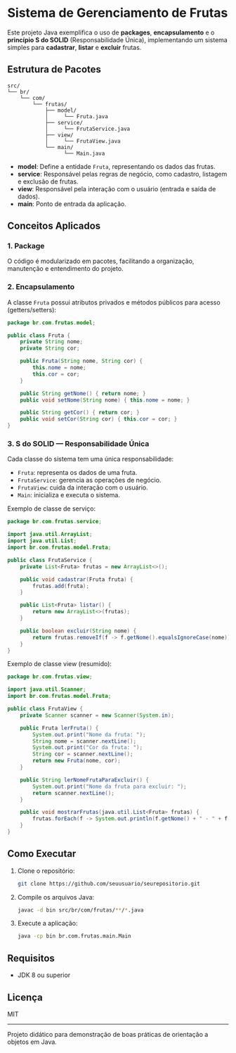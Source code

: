 # Sistema de Gerenciamento de Frutas

Este projeto Java exemplifica o uso de **packages**, **encapsulamento** e o **princípio S do SOLID** (Responsabilidade Única), implementando um sistema simples para **cadastrar**, **listar** e **excluir** frutas.

## Estrutura de Pacotes

```
src/
└── br/
    └── com/
        └── frutas/
            ├── model/
            │     └── Fruta.java
            ├── service/
            │     └── FrutaService.java
            ├── view/
            │     └── FrutaView.java
            └── main/
                  └── Main.java
```

- **model**: Define a entidade `Fruta`, representando os dados das frutas.
- **service**: Responsável pelas regras de negócio, como cadastro, listagem e exclusão de frutas.
- **view**: Responsável pela interação com o usuário (entrada e saída de dados).
- **main**: Ponto de entrada da aplicação.

## Conceitos Aplicados

### 1. Package

O código é modularizado em pacotes, facilitando a organização, manutenção e entendimento do projeto.

### 2. Encapsulamento

A classe `Fruta` possui atributos privados e métodos públicos para acesso (getters/setters):

```java
package br.com.frutas.model;

public class Fruta {
    private String nome;
    private String cor;

    public Fruta(String nome, String cor) {
        this.nome = nome;
        this.cor = cor;
    }

    public String getNome() { return nome; }
    public void setNome(String nome) { this.nome = nome; }

    public String getCor() { return cor; }
    public void setCor(String cor) { this.cor = cor; }
}
```

### 3. S do SOLID — Responsabilidade Única

Cada classe do sistema tem uma única responsabilidade:
- `Fruta`: representa os dados de uma fruta.
- `FrutaService`: gerencia as operações de negócio.
- `FrutaView`: cuida da interação com o usuário.
- `Main`: inicializa e executa o sistema.

Exemplo de classe de serviço:

```java
package br.com.frutas.service;

import java.util.ArrayList;
import java.util.List;
import br.com.frutas.model.Fruta;

public class FrutaService {
    private List<Fruta> frutas = new ArrayList<>();

    public void cadastrar(Fruta fruta) {
        frutas.add(fruta);
    }

    public List<Fruta> listar() {
        return new ArrayList<>(frutas);
    }

    public boolean excluir(String nome) {
        return frutas.removeIf(f -> f.getNome().equalsIgnoreCase(nome));
    }
}
```

Exemplo de classe view (resumido):

```java
package br.com.frutas.view;

import java.util.Scanner;
import br.com.frutas.model.Fruta;

public class FrutaView {
    private Scanner scanner = new Scanner(System.in);

    public Fruta lerFruta() {
        System.out.print("Nome da fruta: ");
        String nome = scanner.nextLine();
        System.out.print("Cor da fruta: ");
        String cor = scanner.nextLine();
        return new Fruta(nome, cor);
    }

    public String lerNomeFrutaParaExcluir() {
        System.out.print("Nome da fruta para excluir: ");
        return scanner.nextLine();
    }

    public void mostrarFrutas(java.util.List<Fruta> frutas) {
        frutas.forEach(f -> System.out.println(f.getNome() + " - " + f.getCor()));
    }
}
```

## Como Executar

1. Clone o repositório:
   ```bash
   git clone https://github.com/seuusuario/seurepositorio.git
   ```
2. Compile os arquivos Java:
   ```bash
   javac -d bin src/br/com/frutas/**/*.java
   ```
3. Execute a aplicação:
   ```bash
   java -cp bin br.com.frutas.main.Main
   ```

## Requisitos

- JDK 8 ou superior

## Licença

MIT

---

Projeto didático para demonstração de boas práticas de orientação a objetos em Java.
